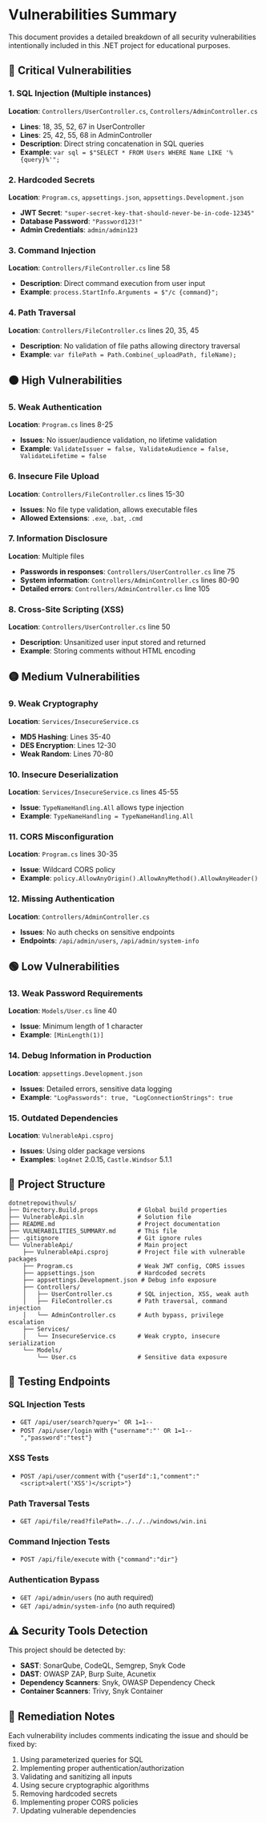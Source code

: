 # Vulnerabilities Summary

This document provides a detailed breakdown of all security vulnerabilities intentionally included in this .NET project for educational purposes.

## 🔴 Critical Vulnerabilities

### 1. SQL Injection (Multiple instances)
**Location**: `Controllers/UserController.cs`, `Controllers/AdminController.cs`
- **Lines**: 18, 35, 52, 67 in UserController
- **Lines**: 25, 42, 55, 68 in AdminController
- **Description**: Direct string concatenation in SQL queries
- **Example**: `var sql = $"SELECT * FROM Users WHERE Name LIKE '%{query}%'";`

### 2. Hardcoded Secrets
**Location**: `Program.cs`, `appsettings.json`, `appsettings.Development.json`
- **JWT Secret**: `"super-secret-key-that-should-never-be-in-code-12345"`
- **Database Password**: `"Password123!"`
- **Admin Credentials**: `admin/admin123`

### 3. Command Injection
**Location**: `Controllers/FileController.cs` line 58
- **Description**: Direct command execution from user input
- **Example**: `process.StartInfo.Arguments = $"/c {command}";`

### 4. Path Traversal
**Location**: `Controllers/FileController.cs` lines 20, 35, 45
- **Description**: No validation of file paths allowing directory traversal
- **Example**: `var filePath = Path.Combine(_uploadPath, fileName);`

## 🟠 High Vulnerabilities

### 5. Weak Authentication
**Location**: `Program.cs` lines 8-25
- **Issues**: No issuer/audience validation, no lifetime validation
- **Example**: `ValidateIssuer = false, ValidateAudience = false, ValidateLifetime = false`

### 6. Insecure File Upload
**Location**: `Controllers/FileController.cs` lines 15-30
- **Issues**: No file type validation, allows executable files
- **Allowed Extensions**: `.exe`, `.bat`, `.cmd`

### 7. Information Disclosure
**Location**: Multiple files
- **Passwords in responses**: `Controllers/UserController.cs` line 75
- **System information**: `Controllers/AdminController.cs` lines 80-90
- **Detailed errors**: `Controllers/AdminController.cs` line 105

### 8. Cross-Site Scripting (XSS)
**Location**: `Controllers/UserController.cs` line 50
- **Description**: Unsanitized user input stored and returned
- **Example**: Storing comments without HTML encoding

## 🟡 Medium Vulnerabilities

### 9. Weak Cryptography
**Location**: `Services/InsecureService.cs`
- **MD5 Hashing**: Lines 35-40
- **DES Encryption**: Lines 12-30
- **Weak Random**: Lines 70-80

### 10. Insecure Deserialization
**Location**: `Services/InsecureService.cs` lines 45-55
- **Issue**: `TypeNameHandling.All` allows type injection
- **Example**: `TypeNameHandling = TypeNameHandling.All`

### 11. CORS Misconfiguration
**Location**: `Program.cs` lines 30-35
- **Issue**: Wildcard CORS policy
- **Example**: `policy.AllowAnyOrigin().AllowAnyMethod().AllowAnyHeader()`

### 12. Missing Authentication
**Location**: `Controllers/AdminController.cs`
- **Issues**: No auth checks on sensitive endpoints
- **Endpoints**: `/api/admin/users`, `/api/admin/system-info`

## 🟢 Low Vulnerabilities

### 13. Weak Password Requirements
**Location**: `Models/User.cs` line 40
- **Issue**: Minimum length of 1 character
- **Example**: `[MinLength(1)]`

### 14. Debug Information in Production
**Location**: `appsettings.Development.json`
- **Issues**: Detailed errors, sensitive data logging
- **Example**: `"LogPasswords": true, "LogConnectionStrings": true`

### 15. Outdated Dependencies
**Location**: `VulnerableApi.csproj`
- **Issues**: Using older package versions
- **Examples**: `log4net` 2.0.15, `Castle.Windsor` 5.1.1

## 📁 Project Structure

```
dotnetrepowithvuls/
├── Directory.Build.props           # Global build properties
├── VulnerableApi.sln               # Solution file
├── README.md                       # Project documentation
├── VULNERABILITIES_SUMMARY.md      # This file
├── .gitignore                      # Git ignore rules
└── VulnerableApi/                  # Main project
    ├── VulnerableApi.csproj        # Project file with vulnerable packages
    ├── Program.cs                  # Weak JWT config, CORS issues
    ├── appsettings.json            # Hardcoded secrets
    ├── appsettings.Development.json # Debug info exposure
    ├── Controllers/
    │   ├── UserController.cs       # SQL injection, XSS, weak auth
    │   ├── FileController.cs       # Path traversal, command injection
    │   └── AdminController.cs      # Auth bypass, privilege escalation
    ├── Services/
    │   └── InsecureService.cs      # Weak crypto, insecure serialization
    └── Models/
        └── User.cs                 # Sensitive data exposure
```

## 🎯 Testing Endpoints

### SQL Injection Tests
- `GET /api/user/search?query=' OR 1=1--`
- `POST /api/user/login` with `{"username":"' OR 1=1--","password":"test"}`

### XSS Tests
- `POST /api/user/comment` with `{"userId":1,"comment":"<script>alert('XSS')</script>"}`

### Path Traversal Tests
- `GET /api/file/read?filePath=../../../windows/win.ini`

### Command Injection Tests
- `POST /api/file/execute` with `{"command":"dir"}`

### Authentication Bypass
- `GET /api/admin/users` (no auth required)
- `GET /api/admin/system-info` (no auth required)

## ⚠️ Security Tools Detection

This project should be detected by:
- **SAST**: SonarQube, CodeQL, Semgrep, Snyk Code
- **DAST**: OWASP ZAP, Burp Suite, Acunetix
- **Dependency Scanners**: Snyk, OWASP Dependency Check
- **Container Scanners**: Trivy, Snyk Container

## 🔧 Remediation Notes

Each vulnerability includes comments indicating the issue and should be fixed by:
1. Using parameterized queries for SQL
2. Implementing proper authentication/authorization
3. Validating and sanitizing all inputs
4. Using secure cryptographic algorithms
5. Removing hardcoded secrets
6. Implementing proper CORS policies
7. Updating vulnerable dependencies 
